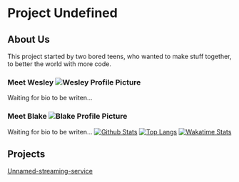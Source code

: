 # Project Undefined

## About Us

This project started by two bored teens, who wanted to make stuff together, to better the world with more code.

### Meet Wesley ![Wesley Profile Picture](https://avatars.githubusercontent.com/u/71160266?s=20)

Waiting for bio to be writen...

### Meet Blake ![Blake Profile Picture](https://avatars.githubusercontent.com/u/79918522?s=20)

Waiting for bio to be writen...
[![Github Stats](https://github-readme-stats.vercel.app/api?username=pitchblacknights&count_private=true&show_icons=true&theme=midnight-purple)](https://github.com/anuraghazra/github-readme-stats)
[![Top Langs](https://github-readme-stats.vercel.app/api/top-langs/?username=pitchblacknights&layout=compact&theme=midnight-purple)](https://github.com/anuraghazra/github-readme-stats)
[![Wakatime Stats](https://github-readme-stats.vercel.app/api/wakatime?username=pitchblacknights&theme=midnight-purple)](https://github.com/anuraghazra/github-readme-stats)

## Projects

[Unnamed-streaming-service](https://github.com/project-undefined/unnamed-streaming-service-changlog)
